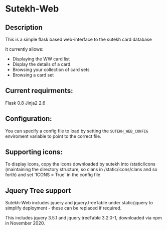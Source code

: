 Sutekh-Web
==========

Description
-----------

This is a simple flask based web-interface to the sutekh card database

It currently allows:

* Displaying the WW card list
* Display the details of a card
* Browsing your collection of card sets
* Browsing a card set


Current requirments:
-------------------

Flask 0.8
Jinja2 2.6

Configuration:
--------------

You can specify a config file to load by setting the `SUTEKH_WEB_CONFIG`
enviroment variable to point to the correct file.

Supporting icons:
-----------------

To display icons, copy the icons downloaded by sutekh into /static/icons
(maintaining the directory structure, so clans in /static/icons/clans and so
forth) and set 'ICONS = True' in the config file

Jquery Tree support
-------------------

Sutekh-Web includes jquery and jquery.treeTable under static/jquery to simplify
deployment - these can be replaced if required.

This includes jquery 3.5.1 and jquery.treeTable 3.2.0-1, downloaded via npm in
November 2020.
